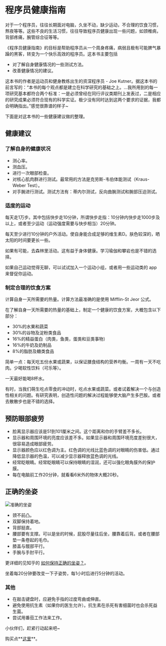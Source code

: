 # 程序员健康指南
对于一个程序员，往往长期面对电脑，久坐不动，缺少运动，不合理的饮食习惯，熬夜等等。这些不良的生活习惯，往往导致程序员健康出现一些问题，如颈椎病，背部疼痛，腕管综合征等等。

《程序员健康指南》的目标是帮助程序员从一个周身疼痛，病弱且极有可能脾气暴躁的黑客，转变为一个快乐高效的程序员。这本书主要包括
* 对了解自身健康情况的一些测试方法。
* 改善健康情况的建议。

这本书的作者是运动员和健身教练出生的资深程序员 - Joe Kutner。据这本书的前言写的：“本书的每个观点都是建立在科学研究的基础之上。...我所用到的每一项研究基本都符合两个标准：一是必须曾经在同行评议类期刊上发表过，二是相应的研究成果必须符合现有的科学实证。极少没有同时达到这两个要求的证据，我都会明确指出。”感觉很靠谱的样子~

下面是对这本书的一些健康建议做的整理。

## 健康建议
### 了解自身的健康状况
* 测心率。
* 测血压。
* 进行一次眼部检查。
* 对核心肌肉群进行测试。最常用的方法是克劳斯-韦伯体能测试（Kraus-Weber Test）。
* 对手腕进行测试。测试方法有：蒂内尔测试，反向曲腕测试和腕部压迫测试。

### 适度的运动
每天走1万步。其中包括快步走10分钟，所谓快步走指：10分钟内快步走1000步及以上，或者至少运动（运动强度需要与快步相当）20分钟。

每天至少进行10分钟的户外活动。使自身能合成足够的维生素D。肤色较深的，晒太阳的时间要更长一些。

如果有可能，去森林里活动。这有益于身体健康。学习瑜伽和攀岩也是不错的选择。

如果自己运动觉得无聊，可以试试加入一个运动小组，或者用一些运动类的 app 来督促你运动。


### 制定合理的饮食方案
计算自身一天所需要的热量。计算方法最准确的是使用 Mifflin-St Jeor 公式。

在了解自身一天所需要的热量的基础上，制定一个健康的饮食方案，大概包含以下部分：
* 30%的水果和蔬菜
* 30%的谷物及淀粉类食品
* 16%的精益蛋白（肉类，鱼类，蛋类和豆类事物）
* 16%的牛奶及奶制品
* 8%的脂肪及糖类食品

简单一点：每天吃五份水果或蔬果，以保证膳食结构的营养均衡。一周有一天不吃肉。少喝软性饮料（可乐等）。

一天最好能喝8杯水。

有时，当我们萌生吃点零食的冲动时，吃点水果或蔬菜。或者试着解决一个与创造性相关的问题。有研究表明，创造性问题的解决过程能够使大脑产生多巴胺。或者去散散步也是不错的选择。

## 预防眼部疲劳
* 脸离显示器应该是51到101厘米之间。这个距离和你的手臂差不多长。
* 显示器和周围环境的亮度应该差不多。如果显示器和周围环境亮度差别很大，很容易造成眼部疲劳。
* 显示器颜色应以红色调为主。红色调的光线比蓝色调的对眼睛的伤害低。通过降低显示器的色温，可以减少显示器释放蓝色调的光线。
* 经常眨眼睛。经常眨眼睛可以保持眼睛的湿润，还可以强化眼角膜外的保护膜。
* 每在电脑前工作20分钟，就看看6米外的物体大概20秒。

## 正确的坐姿
![准确的坐姿](http://upload-images.jianshu.io/upload_images/16777-b4bc5022e0c223b3.jpg?imageMogr2/auto-orient/strip%7CimageView2/2/w/1240)
* 颈不前凸。
* 双脚保持着地。
* 背部挺直。
* 腰部要有支撑。可以是坐的时候，屁股尽量往后坐，腰靠着后背。或者在腰部垫一条卷起的毛巾。
* 膝盖与髋部平行。
* 手腕与手肘平行。

更详细的见知乎的 [如何保持正确的坐姿？](https://www.zhihu.com/question/23238816)。

坐着每20分钟要改变一下子姿势，每1小时后进行5分钟的活动。

### 其他
* 在敲击键盘时，应避免手指的过度弯曲或伸直。
* 避免使用抗生素（如果你的医生允许）。抗生素在杀死有害细菌时也会杀死益生菌。
* 尝试用番茄工作法来工作。

小伙伴们，赶紧行动起来吧~

购买点**[这里](http://s.click.taobao.com/Qf5WlYx)**。